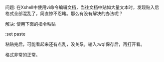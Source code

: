 问题: 
在Xshell中使用vi命令编辑文档，当往文档中贴如大量文本时，发现贴入后格式全部混乱了，简直惨不忍睹。那么有没有解决的办法呢？

解决: 
使用下面的指令粘贴 

:set paste

粘贴完后，可能看起来还有点乱，没关系，输入:wq!保存后，再打开看。

格式非常的正常。